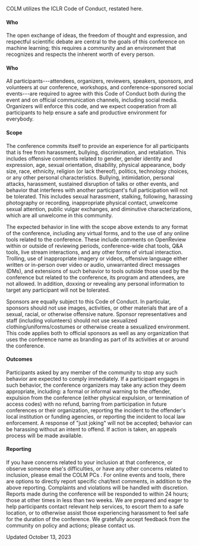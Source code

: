 COLM utilizes the ICLR Code of Conduct, restated here.

#### **Who** 

The open exchange of ideas, the freedom of thought and expression, and
respectful scientific debate are central to the goals of this conference
on machine learning; this requires a community and an environment that
recognizes and respects the inherent worth of every person.

#### **Who** 

All participants\-\--attendees, organizers, reviewers, speakers,
sponsors, and volunteers at our conference, workshops, and
conference-sponsored social events\-\--are required to agree with this
Code of Conduct both during the event and on official communication
channels, including social media. Organizers will enforce this code, and
we expect cooperation from all participants to help ensure a safe and
productive environment for everybody.

#### **Scope**

The conference commits itself to provide an experience for all
participants that is free from harassment, bullying, discrimination, and
retaliation. This includes offensive comments related to gender, gender
identity and expression, age, sexual orientation, disability, physical
appearance, body size, race, ethnicity, religion (or lack thereof),
politics, technology choices, or any other personal characteristics.
Bullying, intimidation, personal attacks, harassment, sustained
disruption of talks or other events, and behavior that interferes with
another participant\'s full participation will not be tolerated. This
includes sexual harassment, stalking, following, harassing photography
or recording, inappropriate physical contact, unwelcome sexual
attention, public vulgar exchanges, and diminutive characterizations,
which are all unwelcome in this community.

The expected behavior in line with the scope above extends to any format
of the conference, including any virtual forms, and to the use of any
online tools related to the conference. These include comments on
OpenReview within or outside of reviewing periods, conference-wide chat
tools, Q&A tools, live stream interactions, and any other forms of
virtual interaction. Trolling, use of inappropriate imagery or videos,
offensive language either written or in-person over video or audio,
unwarranted direct messages (DMs), and extensions of such behavior to
tools outside those used by the conference but related to the
conference, its program and attendees, are not allowed. In addition,
doxxing or revealing any personal information to target any participant
will not be tolerated.

Sponsors are equally subject to this Code of Conduct. In particular,
sponsors should not use images, activities, or other materials that are
of a sexual, racial, or otherwise offensive nature. Sponsor
representatives and staff (including volunteers) should not use
sexualized clothing/uniforms/costumes or otherwise create a sexualized
environment. This code applies both to official sponsors as well as any
organization that uses the conference name as branding as part of its
activities at or around the conference.

#### **Outcomes**

Participants asked by any member of the community to stop any such
behavior are expected to comply immediately. If a participant engages in
such behavior, the conference organizers may take any action they deem
appropriate, including: a formal or informal warning to the offender,
expulsion from the conference (either physical expulsion, or termination
of access codes) with no refund, barring from participation in future
conferences or their organization, reporting the incident to the
offender's local institution or funding agencies, or reporting the
incident to local law enforcement. A response of \"just joking\" will
not be accepted; behavior can be harassing without an intent to offend.
If action is taken, an appeals process will be made available.

#### **Reporting**

If you have concerns related to your inclusion at that conference, or
observe someone else\'s difficulties, or have any other concerns related
to inclusion, please email the COLM PCs . For online events and tools,
there are options to directly report specific chat/text comments, in
addition to the above reporting. Complaints and violations will be
handled with discretion. Reports made during the conference will be
responded to within 24 hours; those at other times in less than two
weeks. We are prepared and eager to help participants contact relevant
help services, to escort them to a safe location, or to otherwise assist
those experiencing harassment to feel safe for the duration of the
conference. We gratefully accept feedback from the community on policy
and actions; please contact us.

Updated October 13, 2023

